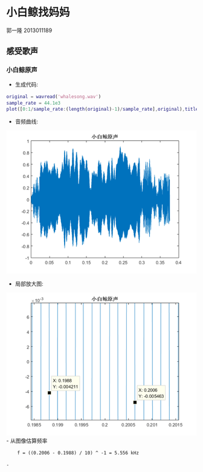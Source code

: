# 小白鲸找妈妈

郭一隆 2013011189

## 感受歌声

### 小白鲸原声

+ 生成代码:

```m
original = wavread('whalesong.wav')
sample_rate = 44.1e3
plot([0:1/sample_rate:(length(original)-1)/sample_rate],original),title('小白鲸原声')
```

+ 音频曲线:

![小白鲸原声](pic/OriginalWave.png)

+ 局部放大图:

![原声局部放大](pic/OriginalWaveZoomIn.png)
    - 从图像估算频率

        f = ((0.2006 - 0.1988) / 10) ^ -1 = 5.556 kHz

    - 